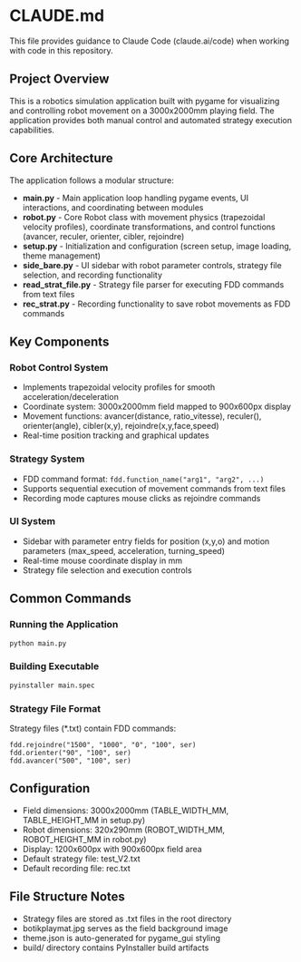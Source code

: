 # CLAUDE.md

This file provides guidance to Claude Code (claude.ai/code) when working with code in this repository.

## Project Overview

This is a robotics simulation application built with pygame for visualizing and controlling robot movement on a 3000x2000mm playing field. The application provides both manual control and automated strategy execution capabilities.

## Core Architecture

The application follows a modular structure:

- **main.py** - Main application loop handling pygame events, UI interactions, and coordinating between modules
- **robot.py** - Core Robot class with movement physics (trapezoidal velocity profiles), coordinate transformations, and control functions (avancer, reculer, orienter, cibler, rejoindre)
- **setup.py** - Initialization and configuration (screen setup, image loading, theme management)
- **side_bare.py** - UI sidebar with robot parameter controls, strategy file selection, and recording functionality
- **read_strat_file.py** - Strategy file parser for executing FDD commands from text files
- **rec_strat.py** - Recording functionality to save robot movements as FDD commands

## Key Components

### Robot Control System
- Implements trapezoidal velocity profiles for smooth acceleration/deceleration
- Coordinate system: 3000x2000mm field mapped to 900x600px display
- Movement functions: avancer(distance, ratio_vitesse), reculer(), orienter(angle), cibler(x,y), rejoindre(x,y,face,speed)
- Real-time position tracking and graphical updates

### Strategy System
- FDD command format: `fdd.function_name("arg1", "arg2", ...)`
- Supports sequential execution of movement commands from text files
- Recording mode captures mouse clicks as rejoindre commands

### UI System
- Sidebar with parameter entry fields for position (x,y,o) and motion parameters (max_speed, acceleration, turning_speed)
- Real-time mouse coordinate display in mm
- Strategy file selection and execution controls

## Common Commands

### Running the Application
```bash
python main.py
```

### Building Executable
```bash
pyinstaller main.spec
```

### Strategy File Format
Strategy files (*.txt) contain FDD commands:
```
fdd.rejoindre("1500", "1000", "0", "100", ser)
fdd.orienter("90", "100", ser)
fdd.avancer("500", "100", ser)
```

## Configuration

- Field dimensions: 3000x2000mm (TABLE_WIDTH_MM, TABLE_HEIGHT_MM in setup.py)
- Robot dimensions: 320x290mm (ROBOT_WIDTH_MM, ROBOT_HEIGHT_MM in robot.py)
- Display: 1200x600px with 900x600px field area
- Default strategy file: test_V2.txt
- Default recording file: rec.txt

## File Structure Notes

- Strategy files are stored as .txt files in the root directory
- botikplaymat.jpg serves as the field background image
- theme.json is auto-generated for pygame_gui styling
- build/ directory contains PyInstaller build artifacts